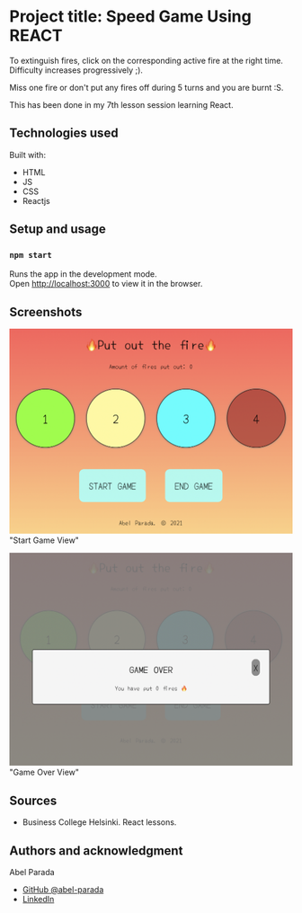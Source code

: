 # Project title: Speed Game Using REACT

To extinguish fires, click on the corresponding active fire at the right time. Difficulty increases progressively ;).

Miss one fire or don't put any fires off during 5 turns and you are burnt :S.

This has been done in my 7th lesson session learning React.

## Technologies used

Built with:

- HTML
- JS
- CSS
- Reactjs

## Setup and usage

### `npm start`

Runs the app in the development mode.\
Open [http://localhost:3000](http://localhost:3000) to view it in the browser.

## Screenshots

![alt text](/src/Images/StartGame.png) "Start Game View"

![alt text](/src/Images/GameOver.png) "Game Over View"

## Sources

- Business College Helsinki. React lessons.

## Authors and acknowledgment

Abel Parada

- [GitHub @abel-parada](https://github.com/abel-parada)
- [LinkedIn](https://www.linkedin.com/in/abelparadamillan/)
